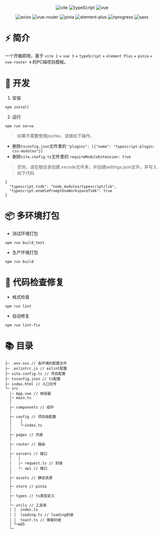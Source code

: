 <div align=center>
  
![vite](https://img.shields.io/badge/2.9.5-vite-orange)
![typeScript](https://img.shields.io/badge/4.4.0-typeScript-lightgrey)
![vue](https://img.shields.io/badge/3.2.33-vue-brightgreen)
  
</div>
<div align=center>

![axios](https://img.shields.io/badge/0.26.1-axios-ff69b4)
![vue-router](https://img.shields.io/badge/4.0.14-vue%20router-blueviolet)
![pinia](https://img.shields.io/badge/2.0.13-pinia-yellow)
![element-plus](https://img.shields.io/badge/2.1.11-element--plus-409EFF)
![nprogress](https://img.shields.io/badge/0.2.0-nprogress-red)
![sass](https://img.shields.io/badge/1.50.1-sass-orange)
  
</div>

# ⚡️ 简介

一个开箱即用，基于 `vite 2` + `vue 3` + `typeScript` + `element Plus` + `pinia` + `vue-router 4` 的PC端项目模板。

# 🚀 开发

1. 安装

```
npm install
```

2. 运行

```
npm run serve
```

> 如果不需要使用jsx/tsx，请做如下操作。

- 删除`tsconfig.json`文件里的 `"plugins": [{"name": "typescript-plugin-css-modules"}]`
- 删除`vite.config.ts`文件里的 `requireModuleExtension: true`

> 否则，请在根目录创建.vscode文件夹，并创建settings.json文件，并写入如下代码

```
{
  "typescript.tsdk": "node_modules/typescript/lib",
  "typescript.enablePromptUseWorkspaceTsdk": true
}
```

# 📦️ 多环境打包

- 测试环境打包

```
npm run build_test
```

- 生产环境打包

```
npm run build
```

# 🔧 代码检查修复

- 格式检查

```
npm run lint
```

- 自动修复

```
npm run lint-fix
```

# 📚 目录

```
├─ .env.xxx // 各环境的配置文件
├─ .eslintrc.js // eslint配置
├─ vite.config.ts // 项目配置
├─ tsconfig.json // ts配置
├─ index.html // 入口文件
└─ src
  │─ App.vue // 根容器
  │─ main.ts
  │  
  ├─ components // 组件
  │          
  ├─ config // 项目级配置
  │    │
  │    └─index.ts
  │      
  ├─ pages // 页面
  │                          
  ├─ router // 路由
  │          
  ├─ servers // 接口
  │   │  
  │   │─ request.ts // 封装
  │   └─ api // 接口
  │      
  ├─ assets // 静态资源
  │              
  ├─ store // pinia             
  │      
  ├─ types // ts类型定义
  │      
  └─ utils // 工具库
  │ │  index.ts
  │ │  loading.ts // loading封装
  │ │  toast.ts // 弹窗封装
  │ └─md5
  └─
```

